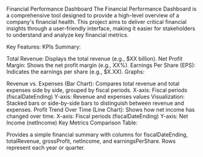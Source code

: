 Financial Performance Dashboard
The Financial Performance Dashboard is a comprehensive tool designed to provide a high-level overview of a company's financial health. This project aims to deliver critical financial insights through a user-friendly interface, making it easier for stakeholders to understand and analyze key financial metrics.

Key Features:
KPIs Summary:

Total Revenue: Displays the total revenue (e.g., $XX billion).
Net Profit Margin: Shows the net profit margin (e.g., XX%).
Earnings Per Share (EPS): Indicates the earnings per share (e.g., $X.XX).
Graphs:

Revenue vs. Expenses (Bar Chart): Compares total revenue and total expenses side by side, grouped by fiscal periods.
X-axis: Fiscal periods (fiscalDateEnding)
Y-axis: Revenue and expenses values
Visualization: Stacked bars or side-by-side bars to distinguish between revenue and expenses.
Profit Trend Over Time (Line Chart): Shows how net income has changed over time.
X-axis: Fiscal periods (fiscalDateEnding)
Y-axis: Net Income (netIncome)
Key Metrics Comparison Table:

Provides a simple financial summary with columns for fiscalDateEnding, totalRevenue, grossProfit, netIncome, and earningsPerShare.
Rows represent each year or quarter.
